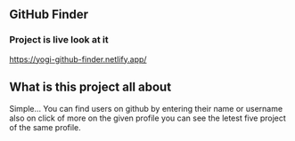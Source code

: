 ## GitHub Finder
### Project is live look at it
https://yogi-github-finder.netlify.app/

## What is this project all about
Simple... You can find users on github by entering their name or username also on click of more on the given profile you can see the letest five project of the same profile.

